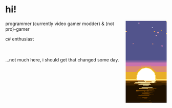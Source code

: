 # hi!
<p>
<img align="right" src="/sunset.webp" alt="Sunset shader I made for fun">
</p>
programmer (currently video gamer modder) & (not pro)-gamer

c# enthusiast

<br>
<br>
...not much here, i should get that changed some day.
